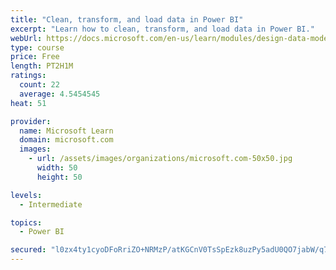 ```yaml
---
title: "Clean, transform, and load data in Power BI"
excerpt: "Learn how to clean, transform, and load data in Power BI."
webUrl: https://docs.microsoft.com/en-us/learn/modules/design-data-model-power-bi/
type: course
price: Free
length: PT2H1M
ratings:
  count: 22
  average: 4.5454545
heat: 51

provider:
  name: Microsoft Learn
  domain: microsoft.com
  images:
    - url: /assets/images/organizations/microsoft.com-50x50.jpg
      width: 50
      height: 50

levels:
  - Intermediate

topics:
  - Power BI

secured: "l0zx4ty1cyoDFoRriZO+NRMzP/atKGCnV0TsSpEzk8uzPy5adU0QO7jabW/q7XA0Y41JMuK9Q5Vw/67eNwlOSIl8rYna95BUpcGkseCuTVLs6nErv67hsXxAEMvQCwZlUHMLiqwgy98HDkHZjdET5emW9cBCn+Pm4oipyQ5i7odoZN0sXWY2KUjM5Sv03XHDMy9wiTUIWxQ+z/qfiNWrDYVNCL4ezZVjztSVq1g6+B0pBonFxlF+2t1xnVEDMtoY7iBlz0TTzIUc7ywu62/RO/O09VqJKTDV5L2V2zU+6gggb95coWoJtoqP2Emtsn4vZzsF0DtJmi1rHohsscOa8JYMYV73eYbv+C33YOQcI4NAHoIcHqeYS+U7vgH4RC2wYXPdvFjStfGkLYRLadJ5ug==;yIN1hWvCoprLOqPMDgTijg=="
---
```


